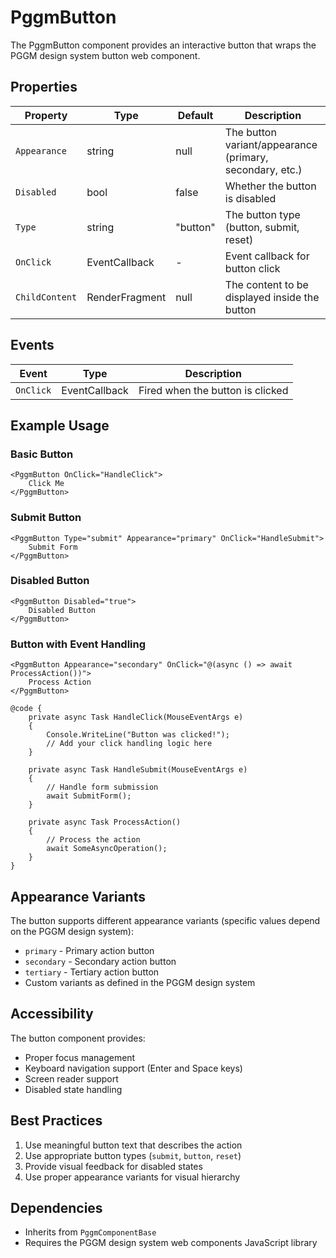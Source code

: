 # PggmButton

The PggmButton component provides an interactive button that wraps the PGGM design system button web component.

## Properties

| Property | Type | Default | Description |
|----------|------|---------|-------------|
| `Appearance` | string | null | The button variant/appearance (primary, secondary, etc.) |
| `Disabled` | bool | false | Whether the button is disabled |
| `Type` | string | "button" | The button type (button, submit, reset) |
| `OnClick` | EventCallback<MouseEventArgs> | - | Event callback for button click |
| `ChildContent` | RenderFragment | null | The content to be displayed inside the button |

## Events

| Event | Type | Description |
|-------|------|-------------|
| `OnClick` | EventCallback<MouseEventArgs> | Fired when the button is clicked |

## Example Usage

### Basic Button

```razor
<PggmButton OnClick="HandleClick">
    Click Me
</PggmButton>
```

### Submit Button

```razor
<PggmButton Type="submit" Appearance="primary" OnClick="HandleSubmit">
    Submit Form
</PggmButton>
```

### Disabled Button

```razor
<PggmButton Disabled="true">
    Disabled Button
</PggmButton>
```

### Button with Event Handling

```razor
<PggmButton Appearance="secondary" OnClick="@(async () => await ProcessAction())">
    Process Action
</PggmButton>

@code {
    private async Task HandleClick(MouseEventArgs e)
    {
        Console.WriteLine("Button was clicked!");
        // Add your click handling logic here
    }

    private async Task HandleSubmit(MouseEventArgs e)
    {
        // Handle form submission
        await SubmitForm();
    }

    private async Task ProcessAction()
    {
        // Process the action
        await SomeAsyncOperation();
    }
}
```

## Appearance Variants

The button supports different appearance variants (specific values depend on the PGGM design system):

- `primary` - Primary action button
- `secondary` - Secondary action button
- `tertiary` - Tertiary action button
- Custom variants as defined in the PGGM design system

## Accessibility

The button component provides:
- Proper focus management
- Keyboard navigation support (Enter and Space keys)
- Screen reader support
- Disabled state handling

## Best Practices

1. Use meaningful button text that describes the action
2. Use appropriate button types (`submit`, `button`, `reset`)
3. Provide visual feedback for disabled states
4. Use proper appearance variants for visual hierarchy

## Dependencies

- Inherits from `PggmComponentBase`
- Requires the PGGM design system web components JavaScript library